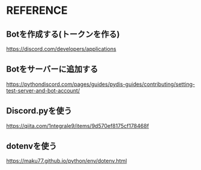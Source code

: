# REFERENCE

## Botを作成する(トークンを作る)
https://discord.com/developers/applications

## Botをサーバーに追加する
https://pythondiscord.com/pages/guides/pydis-guides/contributing/setting-test-server-and-bot-account/

## Discord.pyを使う
https://qiita.com/1ntegrale9/items/9d570ef8175cf178468f

## dotenvを使う
https://maku77.github.io/python/env/dotenv.html
